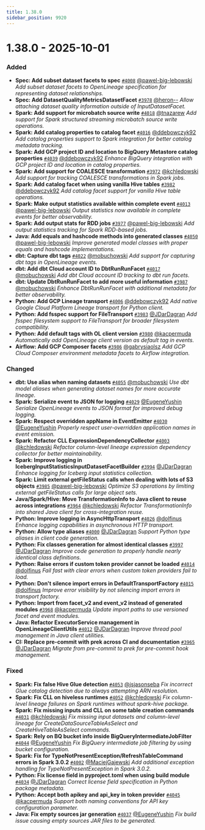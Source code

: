```yaml
---
title: 1.38.0
sidebar_position: 9920
---
```


# 1.38.0 - 2025-10-01

### Added

* **Spec: Add subset dataset facets to spec** [`#4008`](https://github.com/OpenLineage/OpenLineage/pull/4008) [@pawel-big-lebowski](https://github.com/pawel-big-lebowski)
  *Add subset dataset facets to OpenLineage specification for representing dataset relationships.*
* **Spec: Add DatasetQualityMetricsDatasetFacet** [`#3978`](https://github.com/OpenLineage/OpenLineage/pull/3978) [@heron--](https://github.com/heron--)
  *Allow attaching dataset quality information outside of InputDatasetFacet.*
* **Spark: Add support for microbatch source write** [`#4018`](https://github.com/OpenLineage/OpenLineage/pull/4018) [@tnazarew](https://github.com/tnazarew)
  *Add support for Spark structured streaming microbatch source write operations.*
* **Spark: Add catalog properties to catalog facet** [`#4016`](https://github.com/OpenLineage/OpenLineage/pull/4016) [@ddebowczyk92](https://github.com/ddebowczyk92)
  *Add catalog properties support to Spark integration for better catalog metadata tracking.*
* **Spark: Add GCP project ID and location to BigQuery Metastore catalog properties** [`#4039`](https://github.com/OpenLineage/OpenLineage/pull/4039) [@ddebowczyk92](https://github.com/ddebowczyk92)
  *Enhance BigQuery integration with GCP project ID and location in catalog properties.*
* **Spark: Add support for COALESCE transformation** [`#3972`](https://github.com/OpenLineage/OpenLineage/pull/3972) [@kchledowski](https://github.com/kchledowski)
  *Add support for tracking COALESCE transformations in Spark jobs.*
* **Spark: Add catalog facet when using vanilla Hive tables** [`#3982`](https://github.com/OpenLineage/OpenLineage/pull/3982) [@ddebowczyk92](https://github.com/ddebowczyk92)
  *Add catalog facet support for vanilla Hive table operations.*
* **Spark: Make output statistics available within complete event** [`#4013`](https://github.com/OpenLineage/OpenLineage/pull/4013) [@pawel-big-lebowski](https://github.com/pawel-big-lebowski)
  *Output statistics now available in complete events for better observability.*
* **Spark: Add output stats for RDD jobs** [`#3977`](https://github.com/OpenLineage/OpenLineage/pull/3977) [@pawel-big-lebowski](https://github.com/pawel-big-lebowski)
  *Add output statistics tracking for Spark RDD-based jobs.*
* **Java: Add equals and hashcode methods into generated classes** [`#4050`](https://github.com/OpenLineage/OpenLineage/pull/4050) [@pawel-big-lebowski](https://github.com/pawel-big-lebowski)
  *Improve generated model classes with proper equals and hashcode implementations.*
* **dbt: Capture dbt tags** [`#4022`](https://github.com/OpenLineage/OpenLineage/pull/4022) [@mobuchowski](https://github.com/mobuchowski)
  *Add support for capturing dbt tags in OpenLineage events.*
* **dbt: Add dbt Cloud account ID to DbtRunRunFacet** [`#4017`](https://github.com/OpenLineage/OpenLineage/pull/4017) [@mobuchowski](https://github.com/mobuchowski)
  *Add dbt Cloud account ID tracking to dbt run facets.*
* **dbt: Update DbtRunRunFacet to add more useful information** [`#3987`](https://github.com/OpenLineage/OpenLineage/pull/3987) [@mobuchowski](https://github.com/mobuchowski)
  *Enhance DbtRunRunFacet with additional metadata for better observability.*
* **Python: Add GCP Lineage transport** [`#4006`](https://github.com/OpenLineage/OpenLineage/pull/4006) [@ddebowczyk92](https://github.com/ddebowczyk92)
  *Add native Google Cloud Platform Lineage transport for Python client.*
* **Python: Add fsspec support for FileTransport** [`#3983`](https://github.com/OpenLineage/OpenLineage/pull/3983) [@JDarDagran](https://github.com/JDarDagran)
  *Add fsspec filesystem support to FileTransport for broader filesystem compatibility.*
* **Python: Add default tags with OL client version** [`#3980`](https://github.com/OpenLineage/OpenLineage/pull/3980) [@kacpermuda](https://github.com/kacpermuda)
  *Automatically add OpenLineage client version as default tag in events.*
* **Airflow: Add GCP Composer facets** [`#3986`](https://github.com/OpenLineage/OpenLineage/pull/3986) [@gabrysiaolsz](https://github.com/gabrysiaolsz)
  *Add GCP Cloud Composer environment metadata facets to Airflow integration.*

### Changed

* **dbt: Use alias when naming datasets** [`#4055`](https://github.com/OpenLineage/OpenLineage/pull/4055) [@mobuchowski](https://github.com/mobuchowski)
  *Use dbt model aliases when generating dataset names for more accurate lineage.*
* **Spark: Serialize event to JSON for logging** [`#4029`](https://github.com/OpenLineage/OpenLineage/pull/4029) [@EugeneYushin](https://github.com/EugeneYushin)
  *Serialize OpenLineage events to JSON format for improved debug logging.*
* **Spark: Respect overridden appName in EventEmitter** [`#4030`](https://github.com/OpenLineage/OpenLineage/pull/4030) [@EugeneYushin](https://github.com/EugeneYushin)
  *Properly respect user-overridden application names in event emission.*
* **Spark: Refactor CLL ExpressionDependencyCollector** [`#4003`](https://github.com/OpenLineage/OpenLineage/pull/4003) [@kchledowski](https://github.com/kchledowski)
  *Refactor column-level lineage expression dependency collector for better maintainability.*
* **Spark: Improve logging in IcebergInputStatisticsInputDatasetFacetBuilder** [`#3994`](https://github.com/OpenLineage/OpenLineage/pull/3994) [@JDarDagran](https://github.com/JDarDagran)
  *Enhance logging for Iceberg input statistics collection.*
* **Spark: Limit external getFileStatus calls when dealing with lots of S3 objects** [`#3985`](https://github.com/OpenLineage/OpenLineage/pull/3985) [@pawel-big-lebowski](https://github.com/pawel-big-lebowski)
  *Optimize S3 operations by limiting external getFileStatus calls for large object sets.*
* **Java/Spark/Hive: Move TransformationInfo to Java client to reuse across integrations** [`#3964`](https://github.com/OpenLineage/OpenLineage/pull/3964) [@kchledowski](https://github.com/kchledowski)
  *Refactor TransformationInfo into shared Java client for cross-integration reuse.*
* **Python: Improve logging in AsyncHttpTransport** [`#4026`](https://github.com/OpenLineage/OpenLineage/pull/4026) [@dolfinus](https://github.com/dolfinus)
  *Enhance logging capabilities in asynchronous HTTP transport.*
* **Python: Allow type aliases** [`#4000`](https://github.com/OpenLineage/OpenLineage/pull/4000) [@JDarDagran](https://github.com/JDarDagran)
  *Support Python type aliases in client code generation.*
* **Python: Fix classes generation for almost identical classes** [`#3997`](https://github.com/OpenLineage/OpenLineage/pull/3997) [@JDarDagran](https://github.com/JDarDagran)
  *Improve code generation to properly handle nearly identical class definitions.*
* **Python: Raise errors if custom token provider cannot be loaded** [`#4014`](https://github.com/OpenLineage/OpenLineage/pull/4014) [@dolfinus](https://github.com/dolfinus)
  *Fail fast with clear errors when custom token providers fail to load.*
* **Python: Don't silence import errors in DefaultTransportFactory** [`#4015`](https://github.com/OpenLineage/OpenLineage/pull/4015) [@dolfinus](https://github.com/dolfinus)
  *Improve error visibility by not silencing import errors in transport factory.*
* **Python: Import from facet_v2 and event_v2 instead of generated modules** [`#3968`](https://github.com/OpenLineage/OpenLineage/pull/3968) [@kacpermuda](https://github.com/kacpermuda)
  *Update import paths to use versioned facet and event modules.*
* **Java: Refactor ExecutorService management in OpenLineageClientUtils** [`#4012`](https://github.com/OpenLineage/OpenLineage/pull/4012) [@JDarDagran](https://github.com/JDarDagran)
  *Improve thread pool management in Java client utilities.*
* **CI: Replace pre-commit with prek across CI and documentation** [`#3965`](https://github.com/OpenLineage/OpenLineage/pull/3965) [@JDarDagran](https://github.com/JDarDagran)
  *Migrate from pre-commit to prek for pre-commit hook management.*

### Fixed

* **Spark: Fix false Hive Glue detection** [`#4053`](https://github.com/OpenLineage/OpenLineage/pull/4053) [@jsjasonseba](https://github.com/jsjasonseba)
  *Fix incorrect Glue catalog detection due to always attempting ARN resolution.*
* **Spark: Fix CLL on hiveless runtimes** [`#4052`](https://github.com/OpenLineage/OpenLineage/pull/4052) [@kchledowski](https://github.com/kchledowski)
  *Fix column-level lineage failures on Spark runtimes without spark-hive package.*
* **Spark: Fix missing inputs and CLL on some table creation commands** [`#4031`](https://github.com/OpenLineage/OpenLineage/pull/4031) [@kchledowski](https://github.com/kchledowski)
  *Fix missing input datasets and column-level lineage for CreateDataSourceTableAsSelect and CreateHiveTableAsSelect commands.*
* **Spark: Rely on BQ bucket info inside BigQueryIntermediateJobFilter** [`#4044`](https://github.com/OpenLineage/OpenLineage/pull/4044) [@EugeneYushin](https://github.com/EugeneYushin)
  *Fix BigQuery intermediate job filtering by using bucket configuration.*
* **Spark: Fix for TypeNotPresentException/RefreshTableCommand errors in Spark 3.0.2** [`#4002`](https://github.com/OpenLineage/OpenLineage/pull/4002) [@MaciejGajewski](https://github.com/MaciejGajewski)
  *Add additional exception handling for TypeNotPresentException in Spark 3.0.2.*
* **Python: Fix license field in pyproject.toml when using build module** [`#4034`](https://github.com/OpenLineage/OpenLineage/pull/4034) [@JDarDagran](https://github.com/JDarDagran)
  *Correct license field specification in Python package metadata.*
* **Python: Accept both apikey and api_key in token provider** [`#4045`](https://github.com/OpenLineage/OpenLineage/pull/4045) [@kacpermuda](https://github.com/kacpermuda)
  *Support both naming conventions for API key configuration parameter.*
* **Java: Fix empty sources jar generation** [`#4037`](https://github.com/OpenLineage/OpenLineage/pull/4037) [@EugeneYushin](https://github.com/EugeneYushin)
  *Fix build issue causing empty sources JAR files to be generated.*